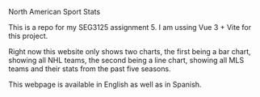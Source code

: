 North American Sport Stats

This is a repo for my SEG3125 assignment 5. 
I am ussing Vue 3 + Vite for this project. 

Right now this website only shows two charts, the first being a bar chart, showing all NHL teams, the second being a line chart, showing all MLS teams and their stats from the past five seasons.

This webpage is available in English as well as in Spanish.